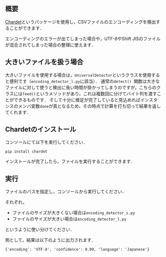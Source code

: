 ## 概要
[Chardet](https://pypi.org/project/chardet/)というパッケージを使用し，CSVファイルのエンコーディングを検出することができます．

エンコーディングのエラーが出てしまった場合や，UTF-8やShift JISのファイルが混合されてしまった場合の整理に使えます．

## 大きいファイルを扱う場合
大きいファイルを使用する場合は，`UniversalDetector`というクラスを使用すると便利です（`encoding_detector_l.py`に該当）．
通常の`detect() `関数は大きなファイルに対して使うと検出に長い時間が掛かってしまうのですが，こちらのクラスには`feed()`というメソッドがあり，これは複数回に分けてバイト列を渡すことができるものです．
そして十分に推定が完了していると見込めればインスタンスのメンバ変数`done`が真となるため，その時点で計算を打ち切って結果を返してくれます．

## Chardetのインストール
コンソールにて以下を実行してください．
```
pip install chardet
```
インストールが完了したら，ファイルを実行することができます．

## 実行
ファイルのパスを指定し，コンソールから実行してください．

それぞれ，
- ファイルのサイズが大きくない場合は`encoding_detector_s.py`
- ファイルのサイズが大きい場合は`encoding_detector_l.py`

というように使い分けてください．

例として，結果は以下のように出力されます．
```
{'encoding': 'UTF-8', 'confidence': 0.99, 'language': 'Japanese'}
```
